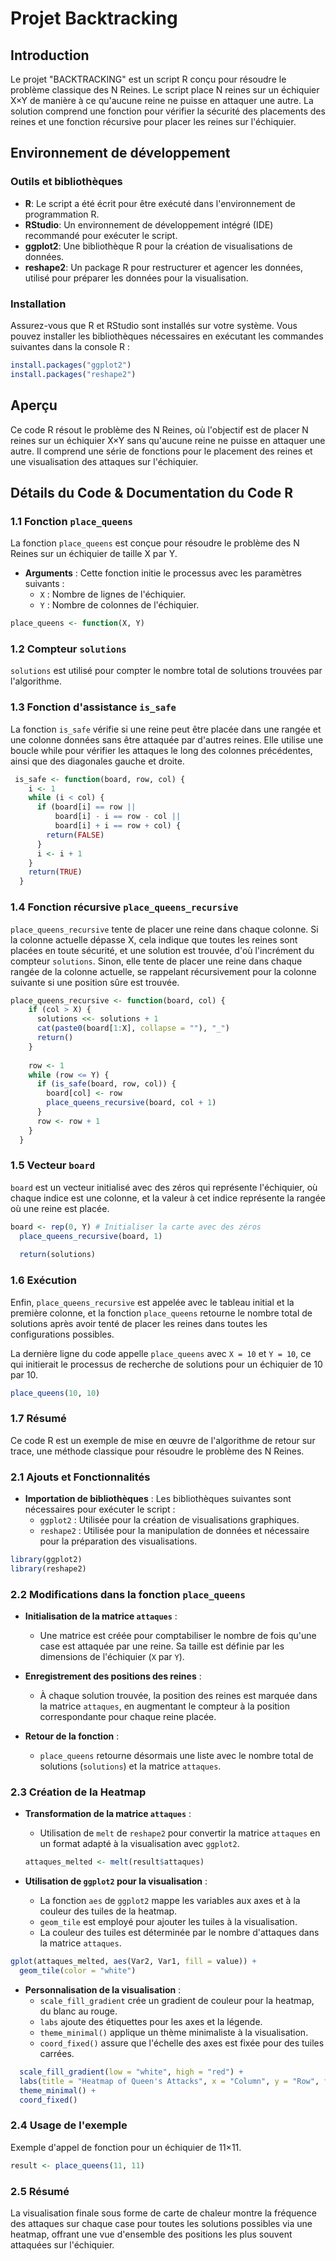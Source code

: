 # Projet Backtracking
## Introduction
Le projet "BACKTRACKING" est un script R conçu pour résoudre le problème classique des N Reines. Le script place N reines sur un échiquier X×Y de manière à ce qu'aucune reine ne puisse en attaquer une autre. La solution comprend une fonction pour vérifier la sécurité des placements des reines et une fonction récursive pour placer les reines sur l'échiquier.

## Environnement de développement
### Outils et bibliothèques
- **R**: Le script a été écrit pour être exécuté dans l'environnement de programmation R.
- **RStudio**: Un environnement de développement intégré (IDE) recommandé pour exécuter le script.
- **ggplot2**: Une bibliothèque R pour la création de visualisations de données.
- **reshape2**: Un package R pour restructurer et agencer les données, utilisé pour préparer les données pour la visualisation.

### Installation
Assurez-vous que R et RStudio sont installés sur votre système. Vous pouvez installer les bibliothèques nécessaires en exécutant les commandes suivantes dans la console R :
```r
install.packages("ggplot2")
install.packages("reshape2") 
```
## Aperçu
Ce code R résout le problème des N Reines, où l'objectif est de placer N reines sur un échiquier X×Y sans qu'aucune reine ne puisse en attaquer une autre. Il comprend une série de fonctions pour le placement des reines et une visualisation des attaques sur l'échiquier.

## Détails du Code & Documentation du Code R

### 1.1 Fonction `place_queens`
La fonction `place_queens` est conçue pour résoudre le problème des N Reines sur un échiquier de taille X par Y.

- **Arguments** :
Cette fonction initie le processus avec les paramètres suivants :
  - `X` : Nombre de lignes de l'échiquier.
  - `Y` : Nombre de colonnes de l'échiquier.
```r
place_queens <- function(X, Y)
```

### 1.2 Compteur `solutions`
`solutions` est utilisé pour compter le nombre total de solutions trouvées par l'algorithme.

### 1.3 Fonction d'assistance `is_safe`
La fonction `is_safe` vérifie si une reine peut être placée dans une rangée et une colonne données sans être attaquée par d'autres reines. Elle utilise une boucle while pour vérifier les attaques le long des colonnes précédentes, ainsi que des diagonales gauche et droite.
```r
 is_safe <- function(board, row, col) {
    i <- 1
    while (i < col) {
      if (board[i] == row || 
          board[i] - i == row - col || 
          board[i] + i == row + col) {
        return(FALSE)
      }
      i <- i + 1
    }
    return(TRUE)
  }
```  

### 1.4 Fonction récursive `place_queens_recursive`
`place_queens_recursive` tente de placer une reine dans chaque colonne. Si la colonne actuelle dépasse X, cela indique que toutes les reines sont placées en toute sécurité, et une solution est trouvée, d'où l'incrément du compteur `solutions`. Sinon, elle tente de placer une reine dans chaque rangée de la colonne actuelle, se rappelant récursivement pour la colonne suivante si une position sûre est trouvée.
```r
place_queens_recursive <- function(board, col) {
    if (col > X) {
      solutions <<- solutions + 1
      cat(paste0(board[1:X], collapse = ""), "_")
      return()
    }
    
    row <- 1
    while (row <= Y) {
      if (is_safe(board, row, col)) {
        board[col] <- row
        place_queens_recursive(board, col + 1)
      }
      row <- row + 1
    }
  }
```

### 1.5 Vecteur `board`
`board` est un vecteur initialisé avec des zéros qui représente l'échiquier, où chaque indice est une colonne, et la valeur à cet indice représente la rangée où une reine est placée.
```r
board <- rep(0, Y) # Initialiser la carte avec des zéros
  place_queens_recursive(board, 1)
  
  return(solutions)
```

### 1.6 Exécution
Enfin, `place_queens_recursive` est appelée avec le tableau initial et la première colonne, et la fonction `place_queens` retourne le nombre total de solutions après avoir tenté de placer les reines dans toutes les configurations possibles.

La dernière ligne du code appelle `place_queens` avec `X = 10` et `Y = 10`, ce qui initierait le processus de recherche de solutions pour un échiquier de 10 par 10.
```r
place_queens(10, 10)
```

### 1.7  Résumé
Ce code R est un exemple de mise en œuvre de l'algorithme de retour sur trace, une méthode classique pour résoudre le problème des N Reines.

### 2.1 Ajouts et Fonctionnalités

- **Importation de bibliothèques** : 
Les bibliothèques suivantes sont nécessaires pour exécuter le script :
  - `ggplot2` : Utilisée pour la création de visualisations graphiques.
  - `reshape2` : Utilisée pour la manipulation de données et nécessaire pour la préparation des visualisations.
```r
library(ggplot2)
library(reshape2)
```
### 2.2 Modifications dans la fonction `place_queens`

- **Initialisation de la matrice `attaques`** :
  - Une matrice est créée pour comptabiliser le nombre de fois qu'une case est attaquée par une reine. Sa taille est définie par les dimensions de l'échiquier (`X` par `Y`).

- **Enregistrement des positions des reines** :
  - À chaque solution trouvée, la position des reines est marquée dans la matrice `attaques`, en augmentant le compteur à la position correspondante pour chaque reine placée.

- **Retour de la fonction** :
  - `place_queens` retourne désormais une liste avec le nombre total de solutions (`solutions`) et la matrice `attaques`.

### 2.3 Création de la Heatmap

- **Transformation de la matrice `attaques`** :
  - Utilisation de `melt` de `reshape2` pour convertir la matrice `attaques` en un format adapté à la visualisation avec `ggplot2`.
  ```r
  attaques_melted <- melt(result$attaques)
  ```

- **Utilisation de `ggplot2` pour la visualisation** :
  - La fonction `aes` de `ggplot2` mappe les variables aux axes et à la couleur des tuiles de la heatmap.
  - `geom_tile` est employé pour ajouter les tuiles à la visualisation.
  - La couleur des tuiles est déterminée par le nombre d'attaques dans la matrice `attaques`.
```r
gplot(attaques_melted, aes(Var2, Var1, fill = value)) +
  geom_tile(color = "white")
```
- **Personnalisation de la visualisation** :
  - `scale_fill_gradient` crée un gradient de couleur pour la heatmap, du blanc au rouge.
  - `labs` ajoute des étiquettes pour les axes et la légende.
  - `theme_minimal()` applique un thème minimaliste à la visualisation.
  - `coord_fixed()` assure que l'échelle des axes est fixée pour des tuiles carrées.
```r
  scale_fill_gradient(low = "white", high = "red") +
  labs(title = "Heatmap of Queen's Attacks", x = "Column", y = "Row", fill = "Attack Count") +
  theme_minimal() +
  coord_fixed()
```
### 2.4 Usage de l'exemple
Exemple d'appel de fonction pour un échiquier de 11×11.
```r
result <- place_queens(11, 11)
```

### 2.5 Résumé
La visualisation finale sous forme de carte de chaleur montre la fréquence des attaques sur chaque case pour toutes les solutions possibles via une heatmap, offrant une vue d'ensemble des positions les plus souvent attaquées sur l'échiquier.

